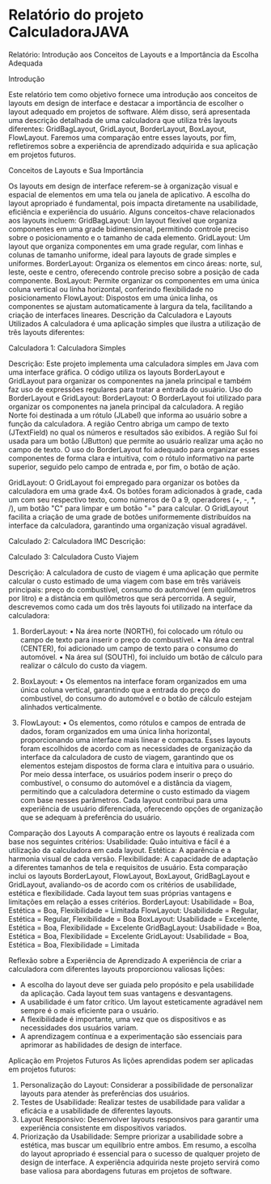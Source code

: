 # Relatório do projeto CalculadoraJAVA

Relatório: Introdução aos Conceitos de Layouts e a Importância da Escolha Adequada

Introdução

Este relatório tem como objetivo fornece uma introdução aos conceitos de layouts em design de interface e destacar a importância de escolher o layout adequado em projetos de software. Além disso, será apresentada uma descrição detalhada de uma calculadora que utiliza três layouts diferentes: GridBagLayout, GridLayout, BorderLayout, BoxLayout, FlowLayout. Faremos uma comparação entre esses layouts, por fim, refletiremos sobre a experiência de aprendizado adquirida e sua aplicação em projetos futuros.

Conceitos de Layouts e Sua Importância

Os layouts em design de interface referem-se à organização visual e espacial de elementos em uma tela ou janela de aplicativo. A escolha do layout apropriado é fundamental, pois impacta diretamente na usabilidade, eficiência e experiência do usuário. Alguns conceitos-chave relacionados aos layouts incluem:
GridBagLayout: Um layout flexível que organiza componentes em uma grade bidimensional, permitindo controle preciso sobre o posicionamento e o tamanho de cada elemento.
GridLayout: Um layout que organiza componentes em uma grade regular, com linhas e colunas de tamanho uniforme, ideal para layouts de grade simples e uniformes.
BorderLayout: Organiza os elementos em cinco áreas: norte, sul, leste, oeste e centro, oferecendo controle preciso sobre a posição de cada componente.
BoxLayout: Permite organizar os componentes em uma única coluna vertical ou linha horizontal, conferindo flexibilidade no posicionamento
FlowLayout: Dispostos em uma única linha, os componentes se ajustam automaticamente à largura da tela, facilitando a criação de interfaces lineares.
Descrição da Calculadora e Layouts Utilizados
A calculadora é uma aplicação simples que ilustra a utilização de três layouts diferentes:

Calculadora 1: Calculadora Simples

Descrição: Este projeto implementa uma calculadora simples em Java com uma interface gráfica. O código utiliza os layouts BorderLayout e GridLayout para organizar os componentes na janela principal e também faz uso de expressões regulares para tratar a entrada do usuário.
Uso do BorderLayout e GridLayout:
BorderLayout:
O BorderLayout foi utilizado para organizar os componentes na janela principal da calculadora.
A região Norte foi destinada a um rótulo (JLabel) que informa ao usuário sobre a função da calculadora.
A região Centro abriga um campo de texto (JTextField) no qual os números e resultados são exibidos.
A região Sul foi usada para um botão (JButton) que permite ao usuário realizar uma ação no campo de texto.
O uso do BorderLayout foi adequado para organizar esses componentes de forma clara e intuitiva, com o rótulo informativo na parte superior, seguido pelo campo de entrada e, por fim, o botão de ação.

GridLayout:
O GridLayout foi empregado para organizar os botões da calculadora em uma grade 4x4.
Os botões foram adicionados à grade, cada um com seu respectivo texto, como números de 0 a 9, operadores (+, -, *, /), um botão "C" para limpar e um botão "=" para calcular.
O GridLayout facilita a criação de uma grade de botões uniformemente distribuídos na interface da calculadora, garantindo uma organização visual agradável.

Calculado 2: Calculadora IMC
Descrição:

Calculado 3: Calculadora Custo Viajem

Descrição: A calculadora de custo de viagem é uma aplicação que permite calcular o custo estimado de uma viagem com base em três variáveis principais: preço do combustível, consumo do automóvel (em quilômetros por litro) e a distância em quilômetros que será percorrida.
A seguir, descrevemos como cada um dos três layouts foi utilizado na interface da calculadora:
1.	BorderLayout:
•	Na área norte (NORTH), foi colocado um rótulo ou campo de texto para inserir o preço do combustível.
•	Na área central (CENTER), foi adicionado um campo de texto para o consumo do automóvel.
•	Na área sul (SOUTH), foi incluído um botão de cálculo para realizar o cálculo do custo da viagem.

3.	BoxLayout:
•	Os elementos na interface foram organizados em uma única coluna vertical, garantindo que a entrada do preço do combustível, do consumo do automóvel e o botão de cálculo estejam alinhados verticalmente.

5.	FlowLayout:
•	Os elementos, como rótulos e campos de entrada de dados, foram organizados em uma única linha horizontal, proporcionando uma interface mais linear e compacta.
Esses layouts foram escolhidos de acordo com as necessidades de organização da interface da calculadora de custo de viagem, garantindo que os elementos estejam dispostos de forma clara e intuitiva para o usuário.
Por meio dessa interface, os usuários podem inserir o preço do combustível, o consumo do automóvel e a distância da viagem, permitindo que a calculadora determine o custo estimado da viagem com base nesses parâmetros. Cada layout contribui para uma experiência de usuário diferenciada, oferecendo opções de organização que se adequam à preferência do usuário.

Comparação dos Layouts
A comparação entre os layouts é realizada com base nos seguintes critérios:
Usabilidade: Quão intuitiva e fácil é a utilização da calculadora em cada layout.
Estética: A aparência e a harmonia visual de cada versão.
Flexibilidade: A capacidade de adaptação a diferentes tamanhos de tela e requisitos de usuário.
Esta comparação inclui os layouts BorderLayout, FlowLayout, BoxLayout, GridBagLayout e GridLayout, avaliando-os de acordo com os critérios de usabilidade, estética e flexibilidade. Cada layout tem suas próprias vantagens e limitações em relação a esses critérios.
BorderLayout: Usabilidade = Boa, Estética = Boa, Flexibilidade = Limitada 
FlowLayout: Usabilidade = Regular, Estética = Regular, Flexibilidade = Boa
BoxLayout: Usabilidade = Excelente, Estética = Boa, Flexibilidade = Excelente
GridBagLayout: Usabilidade = Boa, Estética = Boa, Flexibilidade = Excelente
GridLayout: Usabilidade = Boa, Estética = Boa, Flexibilidade = Limitada

Reflexão sobre a Experiência de Aprendizado
A experiência de criar a calculadora com diferentes layouts proporcionou valiosas lições:
- A escolha do layout deve ser guiada pelo propósito e pela usabilidade da aplicação. Cada layout tem suas vantagens e desvantagens.
- A usabilidade é um fator crítico. Um layout esteticamente agradável nem sempre é o mais eficiente para o usuário.
- A flexibilidade é importante, uma vez que os dispositivos e as necessidades dos usuários variam.
- A aprendizagem contínua e a experimentação são essenciais para aprimorar as habilidades de design de interface.

Aplicação em Projetos Futuros
As lições aprendidas podem ser aplicadas em projetos futuros:
1. Personalização do Layout: Considerar a possibilidade de personalizar layouts para atender às preferências dos usuários.
2. Testes de Usabilidade: Realizar testes de usabilidade para validar a eficácia e a usabilidade de diferentes layouts.
3. Layout Responsivo: Desenvolver layouts responsivos para garantir uma experiência consistente em dispositivos variados.
4. Priorização da Usabilidade: Sempre priorizar a usabilidade sobre a estética, mas buscar um equilíbrio entre ambos.
Em resumo, a escolha do layout apropriado é essencial para o sucesso de qualquer projeto de design de interface. A experiência adquirida neste projeto servirá como base valiosa para abordagens futuras em projetos de software.

